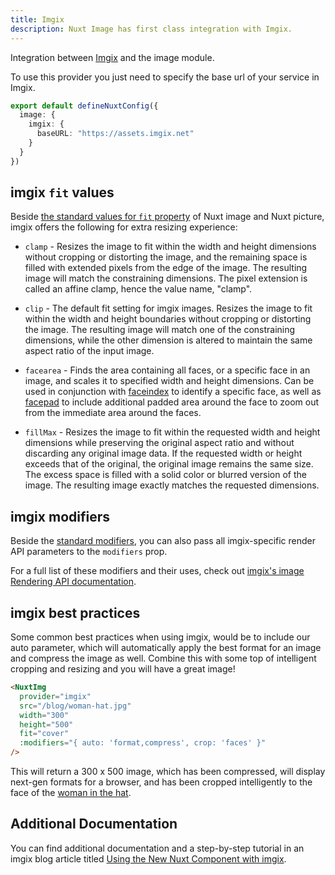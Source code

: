 ```yaml
---
title: Imgix
description: Nuxt Image has first class integration with Imgix.
---
```


Integration between [Imgix](https://docs.imgix.com/) and the image module.

To use this provider you just need to specify the base url of your service in Imgix.

```ts [nuxt.config.ts]
export default defineNuxtConfig({
  image: {
    imgix: {
      baseURL: "https://assets.imgix.net"
    }
  }
})
```

## imgix `fit` values

Beside [the standard values for `fit` property](/usage/nuxt-img#fit) of Nuxt image and Nuxt picture, imgix offers the following for extra resizing experience:

* `clamp` - Resizes the image to fit within the width and height dimensions without cropping or distorting the image, and the remaining space is filled with extended pixels from the edge of the image. The resulting image will match the constraining dimensions. The pixel extension is called an affine clamp, hence the value name, "clamp".

* `clip` - The default fit setting for imgix images. Resizes the image to fit within the width and height boundaries without cropping or distorting the image. The resulting image will match one of the constraining dimensions, while the other dimension is altered to maintain the same aspect ratio of the input image.

* `facearea` - Finds the area containing all faces, or a specific face in an image, and scales it to specified width and height dimensions. Can be used in conjunction with [faceindex](https://docs.imgix.com/apis/rendering/face-detection/faceindex) to identify a specific face, as well as [facepad](https://docs.imgix.com/apis/rendering/face-detection/facepad) to include additional padded area around the face to zoom out from the immediate area around the faces.

* `fillMax` - Resizes the image to fit within the requested width and height dimensions while preserving the original aspect ratio and without discarding any original image data. If the requested width or height exceeds that of the original, the original image remains the same size. The excess space is filled with a solid color or blurred version of the image. The resulting image exactly matches the requested dimensions.

## imgix modifiers

Beside the [standard modifiers](/usage/nuxt-img#modifiers), you can also pass all imgix-specific render API parameters to the `modifiers` prop.

For a full list of these modifiers and their uses, check out [imgix's image Rendering API documentation](https://docs.imgix.com/apis/rendering).

## imgix best practices

Some common best practices when using imgix, would be to include our auto parameter, which will automatically apply the best format for an image and compress the image as well.  Combine this with some top of intelligent cropping and resizing and you will have a great image!

```html
<NuxtImg
  provider="imgix"
  src="/blog/woman-hat.jpg"
  width="300"
  height="500"
  fit="cover"
  :modifiers="{ auto: 'format,compress', crop: 'faces' }"
/>
```

This will return a 300 x 500 image, which has been compressed, will display next-gen formats for a browser, and has been cropped intelligently to the face of the [woman in the hat](https://assets.imgix.net/blog/woman-hat.jpg?w=300&h=500&fit=crop&crop=faces).

## Additional Documentation

You can find additional documentation and a step-by-step tutorial in an imgix blog article titled [Using the New Nuxt Component with imgix](https://blog.imgix.com/2021/09/14/nuxt-image-component).
